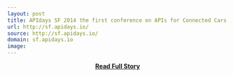 ```yaml
---
layout: post
title: APIdays SF 2014 the first conference on APIs for Connected Cars and Driver Experience
url: http://sf.apidays.io/
source: http://sf.apidays.io/
domain: sf.apidays.io
image: 
---
```


<p></p>
<center><p><a href="http://sf.apidays.io/" style='padding:25px; font-sze:18px; font-weight: bold;'>Read Full Story</a></p></center>
